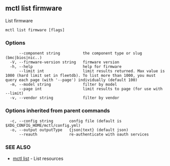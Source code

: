 [Auto generated by spf13/cobra]: <>

## mctl list firmware

List firmware

```
mctl list firmware [flags]
```

### Options

```
      --component string          the component type or slug (bmc|bios|nic..)
  -V, --firmware-version string   firmware version
  -h, --help                      help for firmware
      --limit int                 limit results returned. Max value is 1000 (hard limit set in fleetdb). To list more than 1000, you must query each page (with '--page') individually (default 100)
  -m, --model string              filter by model
      --page int                  limit results to page (for use with --limit)
  -v, --vendor string             filter by vendor
```

### Options inherited from parent commands

```
  -c, --config string       config file (default is $XDG_CONFIG_HOME/mctl/config.yml)
  -o, --output outputType   {json|text} (default json)
      --reauth              re-authenticate with oauth services
```

### SEE ALSO

* [mctl list](mctl_list.md)	 - List resources


